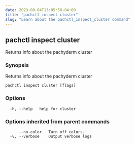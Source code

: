 ```yaml
---
date: 2023-08-04T13:05:50-04:00
title: "pachctl inspect cluster"
slug: "Learn about the pachctl_inspect_cluster command"
---
```


## pachctl inspect cluster

Returns info about the pachyderm cluster

### Synopsis

Returns info about the pachyderm cluster

```
pachctl inspect cluster [flags]
```

### Options

```
  -h, --help   help for cluster
```

### Options inherited from parent commands

```
      --no-color   Turn off colors.
  -v, --verbose    Output verbose logs
```

